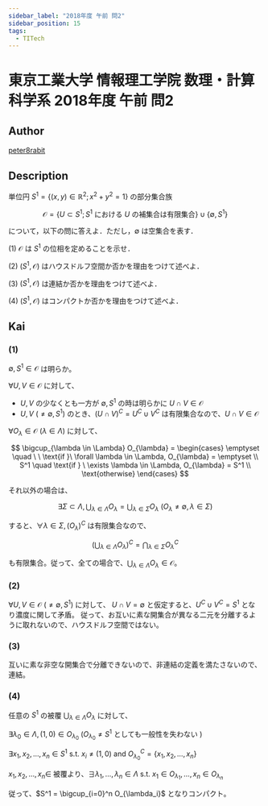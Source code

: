 ```yaml
---
sidebar_label: "2018年度 午前 問2"
sidebar_position: 15
tags:
  - TITech
---
```

# 東京工業大学 情報理工学院 数理・計算科学系 2018年度 午前 問2

## **Author**
[peter8rabit](https://github.com/peter8rabit)

## **Description**
単位円 $S^1 = \{(x,y) \in \mathbb{R}^2; x^2 + y^2=1\}$ の部分集合族

$$
\mathcal{O} = \{U \subset S^1; S^1 \text{ における } U \text{ の補集合は有限集合} \} \cup \{\emptyset, S^1\}
$$

について，以下の問に答えよ．ただし，$\emptyset$ は空集合を表す．

(1) $\mathcal{O}$ は $S^1$ の位相を定めることを示せ．

(2) $(S^1, \mathcal{O})$ はハウスドルフ空間か否かを理由をつけて述べよ．

(3) $(S^1, \mathcal{O})$ は連結か否かを理由をつけて述べよ．

(4) $(S^1, \mathcal{O})$ はコンパクトか否かを理由をつけて述べよ．

## **Kai**
### (1)
$\emptyset, S^1 \in \mathcal{O}$ は明らか。

$\forall U, V \in \mathcal{O}$ に対して、

- $U, V$ の少なくとも一方が $\emptyset, S^1$ の時は明らかに $U \cap V \in \mathcal{O}$
- $U,V \ (\neq \emptyset, S^1)$ のとき、$(U \cap V)^C = U^C \cup V^C$ は有限集合なので、$U \cap V \in \mathcal{O}$

$\forall O_{\lambda} \in \mathcal{O} \ (\lambda \in \Lambda)$ に対して、

$$
\bigcup_{\lambda \in \Lambda} O_{\lambda} = \begin{cases}
    \emptyset \quad \ \  \text{if }\  \forall \lambda \in \Lambda, O_{\lambda} = \emptyset \\
    S^1 \quad \text{if } \ \exists \lambda \in \Lambda, O_{\lambda} = S^1 \\
    \text{otherwise}
\end{cases}
$$

それ以外の場合は、

$$
\exists \Sigma \subset \Lambda, \bigcup_{\lambda \in \Lambda} O_{\lambda} = \bigcup_{\lambda \in \Sigma} O_{\lambda} \ (O_{\lambda} \neq \emptyset, \lambda \in \Sigma)
$$

すると、$\forall \lambda \in \Sigma, (O_{\lambda})^C$ は有限集合なので、

$$
\left(\bigcup_{\lambda \in \Lambda} O_{\lambda} \right)^C = \bigcap_{\lambda \in \Sigma} O_{\lambda}^C
$$

も有限集合。従って、全ての場合で、$\bigcup_{\lambda \in \Lambda} O_{\lambda} \in \mathcal{O}$。

### (2)
$\forall U, V \in \mathcal{O} \ (\neq \emptyset, S^1)$ に対して、
$U \cap V = \emptyset$ と仮定すると、$U^C \cup V^C = S^1$ となり濃度に関して矛盾。
従って、お互いに素な開集合が異なる二元を分離するように取れないので、ハウスドルフ空間ではない。

### (3)
互いに素な非空な開集合で分離できないので、非連結の定義を満たさないので、連結。

### (4)
任意の $S^1$ の被覆 $\bigcup_{\lambda \in \Lambda} O_{\lambda}$ に対して、

$\exists \lambda_0 \in \Lambda, (1,0) \in O_{\lambda_0} \ (O_{\lambda_0} \neq S^1$ としても一般性を失わない $)$

$\exists x_1, x_2, \ldots, x_n \in S^1 \text{ s.t. } x_i \neq (1,0) \text{ and } O_{\lambda_0}^C = \{x_1, x_2, \ldots, x_n\}$

$x_1, x_2, \ldots, x_n \in$ 被覆より、$\exists \lambda_1, \ldots, \lambda_n \in \Lambda \text{ s.t. } x_1 \in O_{\lambda_1}, \ldots, x_n \in O_{\lambda_n}$

従って、$S^1 = \bigcup_{i=0}^n O_{\lambda_i}$ となりコンパクト。